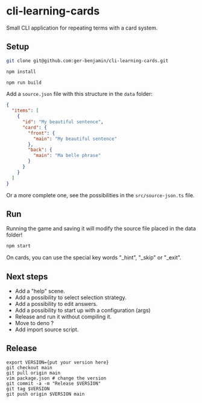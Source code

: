 # cli-learning-cards
Small CLI application for repeating terms with a card system.

## Setup

```bash
git clone git@github.com:ger-benjamin/cli-learning-cards.git

npm install

npm run build
```

Add a `source.json` file with this structure in the `data` folder:

```json
{
  "items": [
    {
      "id": "My beautiful sentence",
      "card": {
        "front": {
          "main": "My beautiful sentence"
        },
        "back": {
          "main": "Ma belle phrase"
        }
      }
    }
  ]
}

```

Or a more complete one, see the possibilities in the `src/source-json.ts` file.

## Run

Running the game and saving it will modify the source file placed in the data
folder!

```bash
npm start
```

On cards, you can use the special key words "_hint", "_skip" or "_exit".

## Next steps
 * Add a "help" scene.
 * Add a possibility to select selection strategy.
 * Add a possibility to edit answers.
 * Add a possibility to start up with a configuration (args)
 * Release and run it without compiling it.
 * Move to deno ?
 * Add import source script.

## Release

```
export VERSION={put your version here}
git checkout main
git pull origin main
vim package.json # change the version
git commit -a -m "Release $VERSION"
git tag $VERSION
git push origin $VERSION main
```
